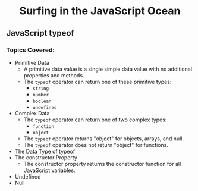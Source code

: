 <h1 align= "center">Surfing in the JavaScript Ocean</h1>

## JavaScript typeof

### Topics Covered:

- Primitive Data
  - A primitive data value is a single simple data value with no additional properties and methods.
  - The `typeof` operator can return one of these primitive types:
    - `string`
    - `number`
    - `boolean`
    - `undefined`
- Complex Data
  - The `typeof` operator can return one of two complex types:
    - `function`
    - `object`
  - The `typeof` operator returns "object" for objects, arrays, and null.
  - The `typeof` operator does not return "object" for functions.
- The Data Type of typeof
- The constructor Property
  - The constructor property returns the constructor function for all JavaScript variables.
- Undefined
- Null
